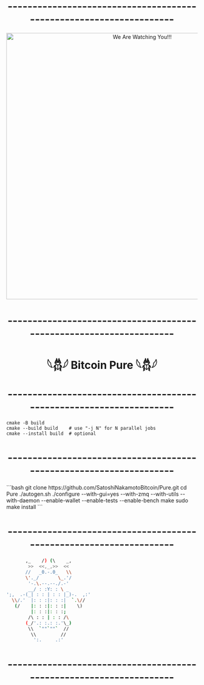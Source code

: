 <h1 align="center">-------------------------------------------------------------------</h1>
<p align="center">
    <img width="700" src="https://github.com/user-attachments/assets/32389b70-96f8-4b37-987b-317a92a7e6a4" alt="We Are Watching You!!!">
</p>
<h1 align="center">-------------------------------------------------------------------</h1>
<h1 align="center">𓆩𓆣𓆪 Bitcoin Pure 𓆩𓆣𓆪</h1>
<h1 align="center">-------------------------------------------------------------------</h1>

```
cmake -B build
cmake --build build    # use "-j N" for N parallel jobs
cmake --install build  # optional
```
<h1 align="center">-------------------------------------------------------------------</h1>
```bash
git clone https://github.com/SatoshiNakamotoBitcoin/Pure.git
cd Pure
./autogen.sh
./configure --with-gui=yes --with-zmq --with-utils --with-daemon --enable-wallet --enable-tests --enable-bench
make
sudo make install
```
<h1 align="center">-------------------------------------------------------------------</h1>

```bash
       ,_    /) (\    _,
        >>  <<,_,>>  <<
       //   _0.-.0_   \\
       \'._/       \_.'/
        '-.\.--.--./.-'
        __/ : :Y: : \ _
';,  .-(_| : : | : : |_)-.  ,:'
  \\/.'  |: : :|: : :|  `.\//
   (/    |: : :|: : :|    \)
         |: : :|: : :;
        /\ : : | : : /\
       (_/'.: :.: :.'\_)
        \\  `""`""`  //
         \\         //
          ':.     .:'
```
<h1 align="center">-------------------------------------------------------------------</h1>
